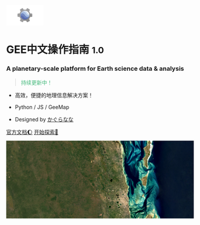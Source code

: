<img src="_coverpage/背景.png" width="100" style="opacity: 1">

# GEE中文操作指南 <small>1.0</small>



### A planetary-scale platform for Earth science data & analysis



> <span style="color:#45b97c">持续更新中！</span>

- 高效，便捷的地理信息解决方案！

- Python / JS / GeeMap

- Designed by <span style="color:#45b97c">[かぐらなな](https://chen-xiaolv.github.io/)</span>

  

[官方文档:moon:](https://developers.google.com/earth-engine/guides/getstarted)
[开始探索:star2:](./README)





![](_coverpage/l8_vilankulos-1689821603824-6.jpg)

